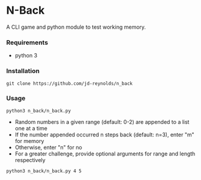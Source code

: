 # N-Back
A CLI game and python module to test working memory. 

### Requirements
* python 3

### Installation
```git clone https://github.com/jd-reynolds/n_back```

### Usage
```python3 n_back/n_back.py```
* Random numbers in a given range (default: 0-2) are appended to a list one at a time
* If the number appended occurred n steps back (default: n=3), enter "m" for memory
* Otherwise, enter "n" for no
* For a greater challenge, provide optional arguments for range and length respectively

```python3 n_back/n_back.py 4 5```

